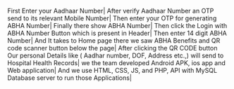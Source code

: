 First Enter your Aadhaar Number| 
After verify Aadhaar Number an OTP send to its relevant Mobile Number| 
Then enter your OTP for generating ABHA Number| 
Finally there show ABHA Number| 
Then click the Login with ABHA Number Button which is present in Header| 
Then enter 14 digit ABHA Number| 
And It takes to Home page there we saw ABHA Benefits and QR code scanner button below the page| 
After clicking the QR CODE button Our personal Details like ( Aadhar number, DOF, Address etc.,) will send to Hospital Health Records| 
we the team developed Android APK, ios app and Web application| 
And we use HTML, CSS, JS, and PHP, API with MySQL Database server to run those Applications|
